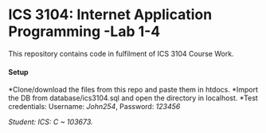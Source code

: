 # ICS 3104: Internet Application Programming -Lab 1-4
This repository contains code in fulfilment of ICS 3104 Course Work.
#### Setup
*Clone/download the files from this repo and paste them in htdocs. 
*Import the DB from database/ics3104.sql and open the directory in localhost.
   *Test credentials: Username: _John254_, Password: _123456_

*Student: ICS: C ~ 103673.*

